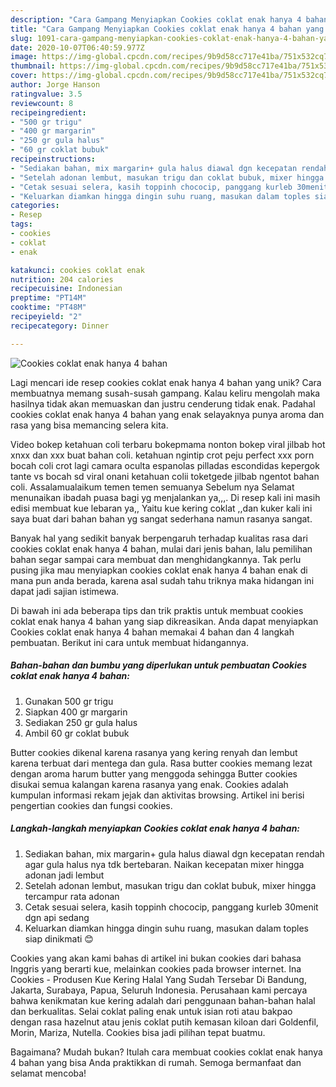 ```yaml
---
description: "Cara Gampang Menyiapkan Cookies coklat enak hanya 4 bahan yang Enak Banget"
title: "Cara Gampang Menyiapkan Cookies coklat enak hanya 4 bahan yang Enak Banget"
slug: 1091-cara-gampang-menyiapkan-cookies-coklat-enak-hanya-4-bahan-yang-enak-banget
date: 2020-10-07T06:40:59.977Z
image: https://img-global.cpcdn.com/recipes/9b9d58cc717e41ba/751x532cq70/cookies-coklat-enak-hanya-4-bahan-foto-resep-utama.jpg
thumbnail: https://img-global.cpcdn.com/recipes/9b9d58cc717e41ba/751x532cq70/cookies-coklat-enak-hanya-4-bahan-foto-resep-utama.jpg
cover: https://img-global.cpcdn.com/recipes/9b9d58cc717e41ba/751x532cq70/cookies-coklat-enak-hanya-4-bahan-foto-resep-utama.jpg
author: Jorge Hanson
ratingvalue: 3.5
reviewcount: 8
recipeingredient:
- "500 gr trigu"
- "400 gr margarin"
- "250 gr gula halus"
- "60 gr coklat bubuk"
recipeinstructions:
- "Sediakan bahan, mix margarin+ gula halus diawal dgn kecepatan rendah agar gula halus nya tdk bertebaran. Naikan kecepatan mixer hingga adonan jadi lembut"
- "Setelah adonan lembut, masukan trigu dan coklat bubuk, mixer hingga tercampur rata adonan"
- "Cetak sesuai selera, kasih toppinh chococip, panggang kurleb 30menit dgn api sedang"
- "Keluarkan diamkan hingga dingin suhu ruang, masukan dalam toples siap dinikmati 😊"
categories:
- Resep
tags:
- cookies
- coklat
- enak

katakunci: cookies coklat enak 
nutrition: 204 calories
recipecuisine: Indonesian
preptime: "PT14M"
cooktime: "PT48M"
recipeyield: "2"
recipecategory: Dinner

---
```



![Cookies coklat enak hanya 4 bahan](https://img-global.cpcdn.com/recipes/9b9d58cc717e41ba/751x532cq70/cookies-coklat-enak-hanya-4-bahan-foto-resep-utama.jpg)

Lagi mencari ide resep cookies coklat enak hanya 4 bahan yang unik? Cara membuatnya memang susah-susah gampang. Kalau keliru mengolah maka hasilnya tidak akan memuaskan dan justru cenderung tidak enak. Padahal cookies coklat enak hanya 4 bahan yang enak selayaknya punya aroma dan rasa yang bisa memancing selera kita.

Video bokep ketahuan coli terbaru bokepmama nonton bokep viral jilbab hot xnxx dan xxx buat bahan coli. ketahuan ngintip crot peju perfect xxx porn bocah coli crot lagi camara oculta espanolas pilladas escondidas kepergok tante vs bocah sd viral onani ketahuan colii toketgede jilbab ngentot bahan coli. Assalamualaikum temen temen semuanya Sebelum nya Selamat menunaikan ibadah puasa bagi yg menjalankan ya,,,. Di resep kali ini masih edisi membuat kue lebaran ya,, Yaitu kue kering coklat ,,dan kuker kali ini saya buat dari bahan bahan yg sangat sederhana namun rasanya sangat.

Banyak hal yang sedikit banyak berpengaruh terhadap kualitas rasa dari cookies coklat enak hanya 4 bahan, mulai dari jenis bahan, lalu pemilihan bahan segar sampai cara membuat dan menghidangkannya. Tak perlu pusing jika mau menyiapkan cookies coklat enak hanya 4 bahan enak di mana pun anda berada, karena asal sudah tahu triknya maka hidangan ini dapat jadi sajian istimewa.


Di bawah ini ada beberapa tips dan trik praktis untuk membuat cookies coklat enak hanya 4 bahan yang siap dikreasikan. Anda dapat menyiapkan Cookies coklat enak hanya 4 bahan memakai 4 bahan dan 4 langkah pembuatan. Berikut ini cara untuk membuat hidangannya.

<!--inarticleads1-->

##### Bahan-bahan dan bumbu yang diperlukan untuk pembuatan Cookies coklat enak hanya 4 bahan:

1. Gunakan 500 gr trigu
1. Siapkan 400 gr margarin
1. Sediakan 250 gr gula halus
1. Ambil 60 gr coklat bubuk


Butter cookies dikenal karena rasanya yang kering renyah dan lembut karena terbuat dari mentega dan gula. Rasa butter cookies memang lezat dengan aroma harum butter yang menggoda sehingga Butter cookies disukai semua kalangan karena rasanya yang enak. Cookies adalah kumpulan informasi rekam jejak dan aktivitas browsing. Artikel ini berisi pengertian cookies dan fungsi cookies. 

<!--inarticleads2-->

##### Langkah-langkah menyiapkan Cookies coklat enak hanya 4 bahan:

1. Sediakan bahan, mix margarin+ gula halus diawal dgn kecepatan rendah agar gula halus nya tdk bertebaran. Naikan kecepatan mixer hingga adonan jadi lembut
1. Setelah adonan lembut, masukan trigu dan coklat bubuk, mixer hingga tercampur rata adonan
1. Cetak sesuai selera, kasih toppinh chococip, panggang kurleb 30menit dgn api sedang
1. Keluarkan diamkan hingga dingin suhu ruang, masukan dalam toples siap dinikmati 😊


Cookies yang akan kami bahas di artikel ini bukan cookies dari bahasa Inggris yang berarti kue, melainkan cookies pada browser internet. Ina Cookies - Produsen Kue Kering Halal Yang Sudah Tersebar Di Bandung, Jakarta, Surabaya, Papua, Seluruh Indonesia. Perusahaan kami percaya bahwa kenikmatan kue kering adalah dari penggunaan bahan-bahan halal dan berkualitas. Selai coklat paling enak untuk isian roti atau bakpao dengan rasa hazelnut atau jenis coklat putih kemasan kiloan dari Goldenfil, Morin, Mariza, Nutella. Cookies bisa jadi pilihan tepat buatmu. 

Bagaimana? Mudah bukan? Itulah cara membuat cookies coklat enak hanya 4 bahan yang bisa Anda praktikkan di rumah. Semoga bermanfaat dan selamat mencoba!
